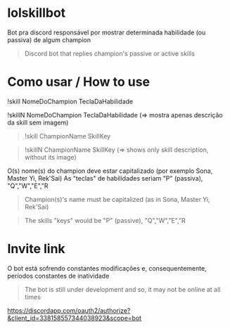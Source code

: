 # lolskillbot

Bot pra discord responsável por mostrar determinada habilidade (ou passiva) de algum champion

>Discord bot that replies champion's passive or active skills

# Como usar / How to use

!skill NomeDoChampion TeclaDaHabilidade

!skillN NomeDoChampion TeclaDaHabilidade (=> mostra apenas descrição da skill sem imagem)

>!skill ChampionName SkillKey

>!skillN ChampionName SkillKey (=> shows only skill description, without its image)


O(s) nome(s) do champion deve estar capitalizado (por exemplo Sona, Master Yi, Rek'Sai)
As "teclas" de habilidades seriam "P" (passiva), "Q","W","E","R

>Champion(s)'s name must be capitalized (as in Sona, Master Yi, Rek'Sai)

>The skills "keys" would be "P" (passive), "Q","W","E","R

# Invite link

O bot está sofrendo constantes modificações e, consequentemente, períodos constantes de inatividade
>The bot is still under development and so, it may not be online at all times

https://discordapp.com/oauth2/authorize?&client_id=338158557344038923&scope=bot
